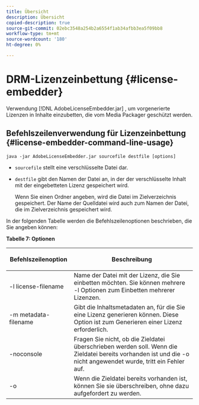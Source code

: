 ```yaml
---
title: Übersicht
description: Übersicht
copied-description: true
source-git-commit: 02ebc3548a254b2a6554f1ab34afbb3ea5f09bb8
workflow-type: tm+mt
source-wordcount: '180'
ht-degree: 0%

---
```


# DRM-Lizenzeinbettung {#license-embedder}

Verwendung [!DNL AdobeLicenseEmbedder.jar] , um vorgenerierte Lizenzen in Inhalte einzubetten, die vom Media Packager geschützt werden.

## Befehlszeilenverwendung für Lizenzeinbettung {#license-embedder-command-line-usage}

```
java -jar AdobeLicenseEmbedder.jar sourcefile destfile [options]
```

* `sourcefile` stellt eine verschlüsselte Datei dar.
* `destfile` gibt den Namen der Datei an, in der der verschlüsselte Inhalt mit der eingebetteten Lizenz gespeichert wird.

  Wenn Sie einen Ordner angeben, wird die Datei im Zielverzeichnis gespeichert. Der Name der Quelldatei wird auch zum Namen der Datei, die im Zielverzeichnis gespeichert wird.

In der folgenden Tabelle werden die Befehlszeilenoptionen beschrieben, die Sie angeben können:

**Tabelle 7: Optionen**

<table frame="all" colsep="1" rowsep="1" class="+ topic/table adobe-d/table " id="table_hnl_2sy_n4">  
 <thead class="- topic/thead "> 
  <tr rowsep="1" class="- topic/row "> 
   <th colname="1" class="- topic/entry entry"> <p class="- topic/p ">Befehlszeilenoption </p> </th> 
   <th colname="2" class="- topic/entry entry"> <p class="- topic/p ">Beschreibung </p> </th> 
  </tr> 
 </thead>
 <tbody class="- topic/tbody "> 
  <tr rowsep="1" class="- topic/row "> 
   <td colname="1" class="- topic/entry "> <span class="+ topic/ph pr-d/codeph codeph"> -l license-filename </span> </td> 
   <td colname="2" class="- topic/entry "> Name der Datei mit der Lizenz, die Sie einbetten möchten. Sie können mehrere <span class="codeph"> -l </span> Optionen zum Einbetten mehrerer Lizenzen. </td> 
  </tr> 
  <tr rowsep="1" class="- topic/row "> 
   <td colname="1" class="- topic/entry "> <span class="+ topic/ph pr-d/codeph codeph"> -m metadata-filename </span> </td> 
   <td colname="2" class="- topic/entry "> Gibt die Inhaltsmetadaten an, für die Sie eine Lizenz generieren können. Diese Option ist zum Generieren einer Lizenz erforderlich. </td> 
  </tr> 
  <tr rowsep="1" class="- topic/row "> 
   <td colname="1" class="- topic/entry "> <span class="codeph"> -noconsole </span> </td> 
   <td colname="2" class="- topic/entry "> Fragen Sie nicht, ob die Zieldatei überschrieben werden soll. Wenn die Zieldatei bereits vorhanden ist und die <span class="codeph"> -o </span> nicht angewendet wurde, tritt ein Fehler auf. </td> 
  </tr> 
  <tr rowsep="0" class="- topic/row "> 
   <td colname="1" class="- topic/entry "> <span class="codeph"> -o </span> </td> 
   <td colname="2" class="- topic/entry "> Wenn die Zieldatei bereits vorhanden ist, können Sie sie überschreiben, ohne dazu aufgefordert zu werden. </td> 
  </tr> 
 </tbody> 
</table>

